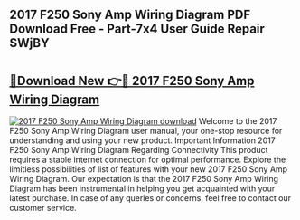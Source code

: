 ## 2017 F250 Sony Amp Wiring Diagram PDF Download Free - Part-7x4 User Guide Repair SWjBY

# <h2><a href="http://dfllhk.blite.top/?on=2017+F250+Sony+Amp+Wiring+Diagram">🔗Download New 👉🔴 2017 F250 Sony Amp Wiring Diagram</a></h2>

[![2017 F250 Sony Amp Wiring Diagram download](https://i.imgur.com/lujVjoI.png)](http://dfllhk.blite.top/?on=2017+F250+Sony+Amp+Wiring+Diagram)
Welcome to the 2017 F250 Sony Amp Wiring Diagram user manual, your one-stop resource for understanding and using your new product. Important Information 2017 F250 Sony Amp Wiring Diagram Regarding Connectivity This product requires a stable internet connection for optimal performance. Explore the limitless possibilities of list of features with your new 2017 F250 Sony Amp Wiring Diagram. Our expectation is that the 2017 F250 Sony Amp Wiring Diagram has been instrumental in helping you get acquainted with your latest purchase. In case of any queries or concerns, feel free to contact our customer service.
